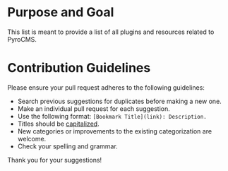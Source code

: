 # Purpose and Goal
This list is meant to provide a list of all plugins and resources related to PyroCMS.

# Contribution Guidelines

Please ensure your pull request adheres to the following guidelines:

- Search previous suggestions for duplicates before making a new one.
- Make an individual pull request for each suggestion.
- Use the following format: `[Bookmark Title](link): Description.`
- Titles should be [capitalized](http://grammar.yourdictionary.com/capitalization/rules-for-capitalization-in-titles.html).
- New categories or improvements to the existing categorization are welcome.
- Check your spelling and grammar.

Thank you for your suggestions!